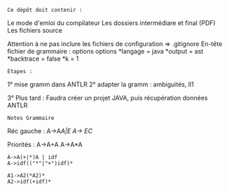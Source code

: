 	Ce dépôt doit contenir :
Le mode d'emloi du compilateur
Les dossiers intermédiare et final (PDF)
Les fichiers source

Attention à ne pas inclure les fichiers de configuration => .gitignore
En-tête fichier de grammaire : options 
options 
	*langage = java
	*output = ast
	*backtrace = false
	*k = 1

	

	Etapes :
1° mise gramm dans ANTLR 
2° adapter la gramm : ambiguités, ll1

3° Plus tard :
Faudra créer un projet JAVA, puis récupération données ANTLR


	Notes Grammaire
Réc gauche :
	A->A*A|E
	A-> EC*


Priorités :
	A->A+A
	A->A*A
	
	A->A(+|*)A | idf
	A->idf(("*"|"+")idf)*

	A1->A2(*A2)*
	A2->idf(+idf)*






